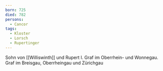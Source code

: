 ```yaml
---
born: 725
died: 782
persons:
  - Cancor
tags:
  - Kloster
  - Lorsch
  - Rupertinger
---
```


Sohn von [[Williswinth]] und Rupert I. Graf im Oberrhein- und Wonnegau.
Graf im Breisgau, Oberrheingau und Zürichgau